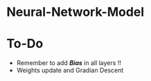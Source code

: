 # Neural-Network-Model

# To-Do
- Remember to add ***Bias*** in all layers !!
- Weights update and Gradian Descent